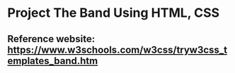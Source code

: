 # Project The Band Using HTML, CSS

## Reference website: https://www.w3schools.com/w3css/tryw3css_templates_band.htm
